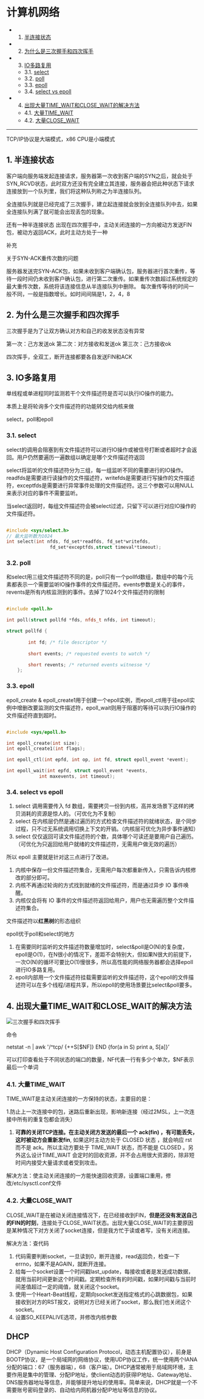 # 计算机网络

<!-- vscode-markdown-toc -->
* 1. [半连接状态](#)
* 2. [为什么是三次握手和四次挥手](#-1)
* 3. [IO多路复用](#IO)
	* 3.1. [select](#select)
	* 3.2. [poll](#poll)
	* 3.3. [epoll](#epoll)
	* 3.4. [select vs epoll](#selectvsepoll)
* 4. [出现大量TIME_WAIT和CLOSE_WAIT的解决方法](#TIME_WAITCLOSE_WAIT)
	* 4.1. [大量TIME_WAIT](#TIME_WAIT)
	* 4.2. [大量CLOSE_WAIT](#CLOSE_WAIT)

<!-- vscode-markdown-toc-config
	numbering=true
	autoSave=true
	/vscode-markdown-toc-config -->
<!-- /vscode-markdown-toc -->


---

TCP/IP协议是大端模式，x86 CPU是小端模式

##  1. <a name=''></a>半连接状态

客户端向服务端发起连接请求，服务器第一次收到客户端的SYN之后，就会处于SYN_RCVD状态，此时双方还没有完全建立其连接，服务器会把此种状态下请求连接放到一个队列里，我们将这种队列称之为半连接队列。

全连接队列就是已经完成了三次握手，建立起连接就会放到全连接队列中去，如果全连接队列满了就可能会出现丢包的现象。

还有一种半连接状态 出现在四次握手中，主动关闭连接的一方向被动方发送FIN包，被动方返回ACK，此时主动方处于一种

补充

关于SYN-ACK重传次数的问题

服务器发送完SYN-ACK包，如果未收到客户端确认包，服务器进行首次重传，等待一段时间仍未收到客户确认包，进行第二次重传。如果重传次数超过系统规定的最大重传次数，系统将该连接信息从半连接队列中删除。
每次重传等待的时间一般不同，一般是指数增长。如时间间隔是1，2，4，8

##  2. <a name='-1'></a>为什么是三次握手和四次挥手

三次握手是为了让双方确认对方和自己的收发状态没有异常

第一次：己方发送ok
第二次：对方接收和发送ok
第三次：己方接收ok

四次挥手，全双工，断开连接都要各自发送FIN和ACK

##  3. <a name='IO'></a>IO多路复用

单线程或单进程同时监测若干个文件描述符是否可以执行IO操作的能力。

本质上是将轮询多个文件描述符的功能转交给内核来做

select，poll和epoll

###  3.1. <a name='select'></a>select

select的调用会阻塞到有文件描述符可以进行IO操作或被信号打断或者超时才会返回。用户仍然要遍历一遍数组以确定是哪个文件描述符返回

select将监听的文件描述符分为三组，每一组监听不同的需要进行的IO操作。readfds是需要进行读操作的文件描述符，writefds是需要进行写操作的文件描述符，exceptfds是需要进行异常事件处理的文件描述符。这三个参数可以用NULL来表示对应的事件不需要监听。

当select返回时，每组文件描述符会被select过滤，只留下可以进行对应IO操作的文件描述符。

```c++

#include <sys/select.h>
// 最大监听数为1024
int select(int nfds, fd_set*readfds, fd_set*writefds,
                fd_set*exceptfds,struct timeval*timeout);

```

###  3.2. <a name='poll'></a>poll

和select用三组文件描述符不同的是，poll只有一个pollfd数组，数组中的每个元素都表示一个需要监听IO操作事件的文件描述符。events参数是关心的事件，revents是所有内核监测到的事件。去掉了1024个文件描述符的限制

```c++

#include <poll.h>

int poll(struct pollfd *fds, nfds_t nfds, int timeout); 

struct pollfd { 
        
        int fd; /* file descriptor */
        
        short events; /* requested events to watch */

        short revents; /* returned events witnesse */
    };

```

###  3.3. <a name='epoll'></a>epoll

epoll_create & epoll_create1用于创建一个epoll实例，而epoll_ctl用于往epoll实例中增删改要监测的文件描述符，epoll_wait则用于阻塞的等待可以执行IO操作的文件描述符直到超时。

```c++

#include <sys/epoll.h>

int epoll_create(int size);
int epoll_create1(int flags);

int epoll_ctl(int epfd, int op, int fd, struct epoll_event *event);

int epoll_wait(int epfd, struct epoll_event *events,
            int maxevents, int timeout);

```

###  3.4. <a name='selectvsepoll'></a>select vs epoll

1. select 调用需要传入 fd 数组，需要拷贝一份到内核，高并发场景下这样的拷贝消耗的资源是惊人的。（可优化为不复制）
2. select 在内核层仍然是通过遍历的方式检查文件描述符的就绪状态，是个同步过程，只不过无系统调用切换上下文的开销。（内核层可优化为异步事件通知）
3. select 仅仅返回可读文件描述符的个数，具体哪个可读还是要用户自己遍历。（可优化为只返回给用户就绪的文件描述符，无需用户做无效的遍历）

所以 epoll 主要就是针对这三点进行了改进。

1. 内核中保存一份文件描述符集合，无需用户每次都重新传入，只需告诉内核修改的部分即可。
2. 内核不再通过轮询的方式找到就绪的文件描述符，而是通过异步 IO 事件唤醒。
3. 内核仅会将有 IO 事件的文件描述符返回给用户，用户也无需遍历整个文件描述符集合。

文件描述符以**红黑树**的形态组织

epoll优于poll和select的地方

1. 在需要同时监听的文件描述符数量增加时，select&poll是O(N)的复杂度，epoll是O(1)，在N很小的情况下，差距不会特别大，但如果N很大的前提下，一次O(N)的循环可要比O(1)慢很多，所以高性能的网络服务器都会选择epoll进行IO多路复用。
2. epoll内部用一个文件描述符挂载需要监听的文件描述符，这个epoll的文件描述符可以在多个线程/进程共享，所以epoll的使用场景要比select&poll要多。


##  4. <a name='TIME_WAITCLOSE_WAIT'></a>出现大量TIME_WAIT和CLOSE_WAIT的解决方法

![三次握手和四次挥手](img/三次握手和四次挥手.png)

命令

netstat -n | awk '/^tcp/ {++S[$NF]} END {for(a in S) print a, S[a]}’

可以打印查看处于不同状态的端口的数量，NF代表一行有多少个单次，$NF表示最后一个单词

###  4.1. <a name='TIME_WAIT'></a>大量TIME_WAIT

TIME_WAIT是主动关闭连接的一方保持的状态，主要目的是：

1.防止上一次连接中的包，迷路后重新出现，影响新连接（经过2MSL，上一次连接中所有的重复包都会消失）
1. **可靠的关闭TCP连接。在主动关闭方发送的最后一个 ack(fin) ，有可能丢失，这时被动方会重新发fin**, 如果这时主动方处于 CLOSED 状态 ，就会响应 rst 而不是 ack。所以主动方要处于 TIME_WAIT 状态，而不能是 CLOSED 。另外这么设计TIME_WAIT 会定时的回收资源，并不会占用很大资源的，除非短时间内接受大量请求或者受到攻击。

解决方法：使主动关闭连接的一方能快速回收资源，设置端口重用，修改/etc/sysctl.conf文件

###  4.2. <a name='CLOSE_WAIT'></a>大量CLOSE_WAIT

CLOSE_WAIT是在被动关闭连接情况下，在已经接收到FIN，**但是还没有发送自己的FIN的时刻**，连接处于CLOSE_WAIT状态。出现大量CLOSE_WAIT的主要原因是某种情况下对方关闭了socket连接，但是我方忙于读或者写，没有关闭连接。

解决方法：查代码

1. 代码需要判断socket，一旦读到0，断开连接，read返回负，检查一下errno，如果不是AGAIN，就断开连接。
2. 给每一个socket设置一个时间戳last_update，每接收或者是发送成功数据，就用当前时间更新这个时间戳。定期检查所有的时间戳，如果时间戳与当前时间差值超过一定的阈值，就关闭这个socket。
3. 使用一个Heart-Beat线程，定期向socket发送指定格式的心跳数据包，如果接收到对方的RST报文，说明对方已经关闭了socket，那么我们也关闭这个socket。
4. 设置SO_KEEPALIVE选项，并修改内核参数

## DHCP

DHCP（Dynamic Host Configuration Protocol，动态主机配置协议），前身是BOOTP协议，是一个局域网的网络协议，使用UDP协议工作，统一使用两个IANA分配的端口：67（服务器端），68（客户端）。DHCP通常被用于局域网环境，主要作用是集中的管理、分配IP地址，使client动态的获得IP地址、Gateway地址、DNS服务器地址等信息，并能够提升地址的使用率。简单来说，DHCP就是一个不需要账号密码登录的、自动给内网机器分配IP地址等信息的协议。


